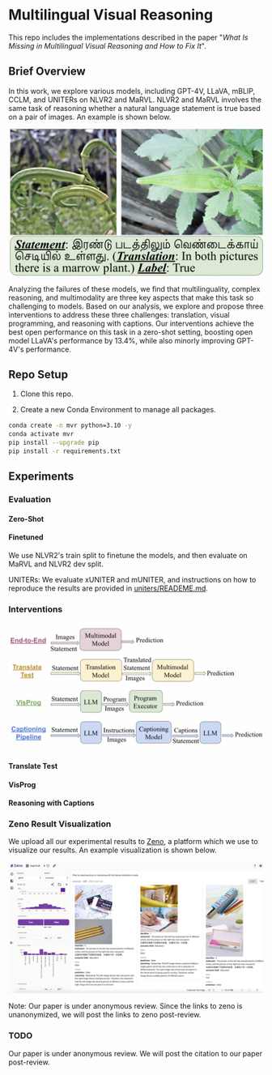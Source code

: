 # Multilingual Visual Reasoning

This repo includes the implementations described in the paper "*What Is Missing in Multilingual Visual Reasoning and How to Fix It*". 

## Brief Overview

In this work, we explore various models, including GPT-4V, LLaVA, mBLIP, CCLM, and UNITERs on NLVR2 and MaRVL. NLVR2 and MaRVL involves the same task of reasoning whether a natural language statement is true based on a pair of images. An example is shown below.

<img src="images/example.png"
alt="Example of Zeno" width="600"/> 

Analyzing the failures of these models, we find that multilinguality, complex reasoning, and multimodality are three key aspects that make this task so challenging to models. Based on our analysis, we explore and propose three interventions to address these three challenges: translation, visual programming, and reasoning with captions. Our interventions achieve the best open performance on this task in a zero-shot setting, boosting open model LLaVA's performance by 13.4%, while also minorly improving GPT-4V's performance.

## Repo Setup

1. Clone this repo.

2. Create a new Conda Environment to manage all packages.

```bash
conda create -n mvr python=3.10 -y
conda activate mvr
pip install --upgrade pip
pip install -r requirements.txt
```

## Experiments

### Evaluation

#### Zero-Shot

#### Finetuned

We use NLVR2's train split to finetune the models, and then evaluate on MaRVL and NLVR2 dev split.

UNITERs: We evaluate xUNITER and mUNITER, and instructions on how to reproduce the results are provided in [uniters/READEME.md](https://github.com/yueqis/Multilingual_Visual_Reasoning/blob/main/uniters/README.md).

### Interventions

<img src="images/interventions.png"
alt="Intervention Pipelines" width="600"/> 

#### Translate Test

#### VisProg

#### Reasoning with Captions

### Zeno Result Visualization

We upload all our experimental results to [Zeno](https://zenoml.com/), a platform which we use to visualize our results. An example visualization is shown below.

<img src="images/zeno.png"
alt="Example of Zeno" width="600"/> 

Note: Our paper is under anonymous review. Since the links to zeno is unanonymized, we will post the links to zeno post-review. 

### TODO

Our paper is under anonymous review. We will post the citation to our paper post-review. 
